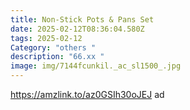 ```yaml
---
title: Non-Stick Pots & Pans Set
date: 2025-02-12T08:36:04.580Z
tags: 2025-02-12
Category: "others "
description: "66.xx "
image: img/7144fcunkil._ac_sl1500_.jpg
---
```

https://amzlink.to/az0GSIh30oJEJ  ad